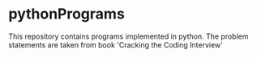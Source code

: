 pythonPrograms
==============

This repository contains programs implemented in python. The problem statements are taken from book 'Cracking the Coding Interview'

